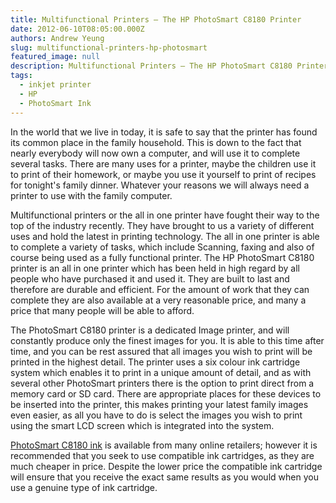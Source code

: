 ```yaml
---
title: Multifunctional Printers – The HP PhotoSmart C8180 Printer
date: 2012-06-10T08:05:00.000Z
authors: Andrew Yeung
slug: multifunctional-printers-hp-photosmart
featured_image: null
description: Multifunctional Printers – The HP PhotoSmart C8180 Printer
tags:
  - inkjet printer
  - HP
  - PhotoSmart Ink
---
```

In the world that we live in today, it is safe to say that the printer has found its common place in the family household. This is down to the fact that nearly everybody will now own a computer, and will use it to complete several tasks. There are many uses for a printer, maybe the children use it to print of their homework, or maybe you use it yourself to print of recipes for tonight's family dinner. Whatever your reasons we will always need a printer to use with the family computer.

Multifunctional printers or the all in one printer have fought their way to the top of the industry recently. They have brought to us a variety of different uses and hold the latest in printing technology. The all in one printer is able to complete a variety of tasks, which include Scanning, faxing and also of course being used as a fully functional printer. The HP PhotoSmart C8180 printer is an all in one printer which has been held in high regard by all people who have purchased it and used it. They are built to last and therefore are durable and efficient. For the amount of work that they can complete they are also available at a very reasonable price, and many a price that many people will be able to afford.

The PhotoSmart C8180 printer is a dedicated Image printer, and will constantly produce only the finest images for you. It is able to this time after time, and you can be rest assured that all images you wish to print will be printed in the highest detail. The printer uses a six colour ink cartridge system which enables it to print in a unique amount of detail, and as with several other PhotoSmart printers there is the option to print direct from a memory card or SD card. There are appropriate places for these devices to be inserted into the printer, this makes printing your latest family images even easier, as all you have to do is select the images you wish to print using the smart LCD screen which is integrated into the system.

[PhotoSmart C8180 ink](https://www.comboink.com/hp-photosmart-c8180-ink-cartridges) is available from many online retailers; however it is recommended that you seek to use compatible ink cartridges, as they are much cheaper in price. Despite the lower price the compatible ink cartridge will ensure that you receive the exact same results as you would when you use a genuine type of ink cartridge.